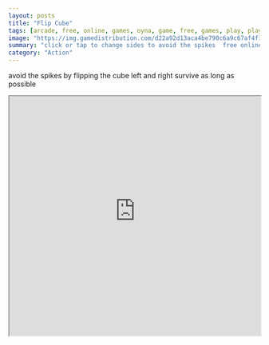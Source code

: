 ```yaml
---
layout: posts
title: "Flip Cube"
tags: [arcade, free, online, games, oyna, game, free, games, play, play, games]
image: "https://img.gamedistribution.com/d22a92d13aca4be790c6a9c67af4f132-512x384.jpeg"
summary: "click or tap to change sides to avoid the spikes  free online games oyna game free games play play games"
category: "Action"
---
```


avoid the spikes by flipping the cube left and right survive as long as possible

<iframe width="100%" height="480px;" src="https://html5.gamedistribution.com/d22a92d13aca4be790c6a9c67af4f132/"></iframe>